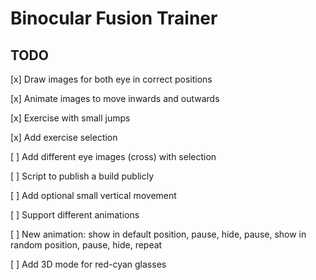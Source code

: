 # Binocular Fusion Trainer

## TODO

[x] Draw images for both eye in correct positions

[x] Animate images to move inwards and outwards

[x] Exercise with small jumps

[x] Add exercise selection

[ ] Add different eye images (cross) with selection

[ ] Script to publish a build publicly

[ ] Add optional small vertical movement

[ ] Support different animations

[ ] New animation: show in default position, pause, hide, pause, show in random position, pause, hide, repeat

[ ] Add 3D mode for red-cyan glasses
